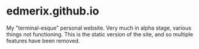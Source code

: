 # edmerix.github.io
My "terminal-esque" personal website.
Very much in alpha stage, various things not functioning.
This is the static version of the site, and so multiple features have been removed.